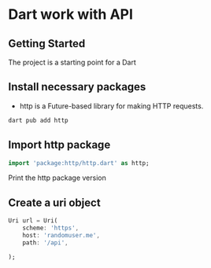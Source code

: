 # Dart work with API    

## Getting Started

The project is a starting point for a Dart

## Install necessary packages

- http is a Future-based library for making HTTP requests.

```bash
dart pub add http
```

## Import http package

```dart
import 'package:http/http.dart' as http;
```

Print the http package version

## Create a uri object

```dart 
Uri url = Uri(
    scheme: 'https',
    host: 'randomuser.me',
    path: '/api',

);
```

